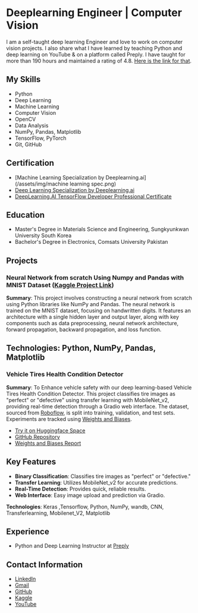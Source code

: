 # Deeplearning Engineer | Computer Vision

I am a self-taught deep learning Engineer and love to work on computer vision projects. I also share what I have learned by teaching Python and deep learning on YouTube & on a platform called Preply. I have taught for more than 190 hours and maintained a rating of 4.8. [Here is the link for that](https://preply.com/en/tutor/1586445).


## My Skills
- Python
- Deep Learning
- Machine Learning
- Computer Vision
- OpenCV
- Data Analysis
- NumPy, Pandas, Matplotlib
- TensorFlow, PyTorch
- Git, GitHub

## Certification 

- [Machine Learning Specialization by Deeplearning.ai](/assets/img/machine learning spec.png)
- [Deep Learning Specialization by Deeplearning.ai](https://github.com/Arsalanzabeeb786/deep-learning-specialization/assets/110252655/bb01942e-2ad4-4d92-9971-5357da3c775d)
- [DeepLearning.AI TensorFlow Developer Professional Certificate](https://github.com/Arsalanzabeeb786/deep-learning-specialization/assets/110252655/bb01942e-2ad4-4d92-9971-5357da3c775d)


## Education

- Master's Degree in Materials Science and Engineering, Sungkyunkwan University South Korea
- Bachelor's Degree in Electronics, Comsats University Pakistan

## Projects

### Neural Network from scratch Using Numpy and Pandas with MNIST Dataset ([Kaggle Project Link](https://www.kaggle.com/arsalanzabeeb/neural-net-from-scratch))
**Summary**: This project involves constructing a neural network from scratch using Python libraries like NumPy and Pandas. The neural network is trained on the MNIST dataset, focusing on handwritten digits. It features an architecture with a single hidden layer and output layer, along with key components such as data preprocessing, neural network architecture, forward propagation, backward propagation, and loss function.

**Technologies**: Python, NumPy, Pandas, Matplotlib
------------------------------------------------------------------------------------------------------------------------------------------------------------------------------------

### Vehicle Tires Health Condition Detector

**Summary**: To Enhance vehicle safety with our deep learning-based Vehicle Tires Health Condition Detector. This project classifies tire images as "perfect" or "defective" using transfer learning with MobileNet_v2, providing real-time detection through a Gradio web interface. The dataset, sourced from [Roboflow](https://roboflow.com/), is split into training, validation, and test sets. Experiments are tracked using [Weights and Biases](https://wandb.ai/).

- [Try it on Huggingface Space](https://arsalanzabeeb-vehicle-tires-health-checkup.hf.space)
- [GitHub Repository](https://github.com/Arsalanzabeeb786/vehicle-tire-condition-detection)
- [Weights and Biases Report](https://wandb.ai/teamarsalan/Vehicle-Tyres-Health-Condition-Classification/reports/Vehicle-Tire-Condition-Detection-using-MobileNet_v2--Vmlldzo4NTc1NTk2?accessToken=qwmq85lbg62a2a20qhato5s7awc945m3turtghco1edmaca6smr100s0oy4ezjpt)

## Key Features
- **Binary Classification**: Classifies tire images as "perfect" or "defective."
- **Transfer Learning**: Utilizes MobileNet_v2 for accurate predictions.
- **Real-Time Detection**: Provides quick, reliable results.
- **Web Interface**: Easy image upload and prediction via Gradio.

**Technologies**: Keras ,Tensorflow, Python, NumPy, wandb, CNN, Transferlearning, Mobilenet_V2, Matplotlib

## Experience

- Python and Deep Learning Instructor at [Preply](https://preply.com/en/tutor/1586445)
 

## Contact Information

- [LinkedIn](https://www.linkedin.com/in/arsalan-zabeeb/)
- [Gmail](arsalanzabeeb786@gmail.com)
- [GitHub](https://github.com/Arsalanzabeeb78)
- [Kaggle](https://www.kaggle.com/arsalanzabeeb)
- [YouTube](https://youtube.com/@NeuralNetLabs)

